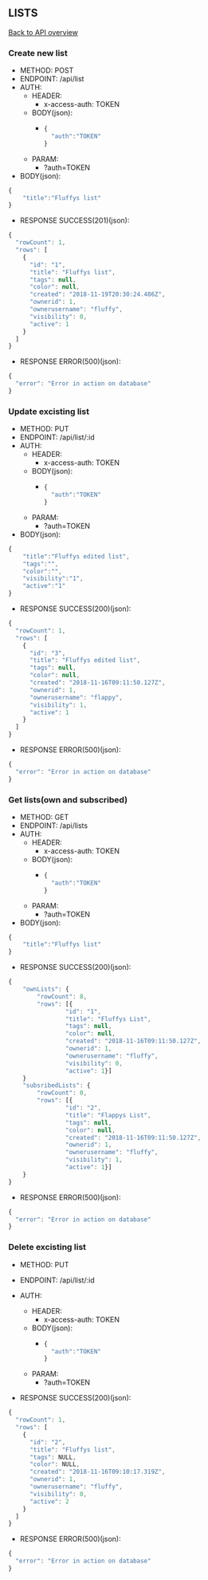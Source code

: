 ## LISTS

[Back to API overview](./api.md)

### Create new list

* METHOD: POST
* ENDPOINT: /api/list
* AUTH:
	* HEADER:
        * x-access-auth: TOKEN
    * BODY(json):
        * ```javascript
          {
	        "auth":"TOKEN"
          }
          ```
    * PARAM:
        * ?auth=TOKEN
* BODY(json):

```javascript
{
	"title":"Fluffys list"
}
```

* RESPONSE SUCCESS(201)(json):

```javascript
{
  "rowCount": 1,
  "rows": [
    {
      "id": "1",
      "title": "Fluffys list",
      "tags": null,
      "color": null,
      "created": "2018-11-19T20:30:24.486Z",
      "ownerid": 1,
      "ownerusername": "fluffy",
      "visibility": 0,
      "active": 1
    }
  ]
}
```

* RESPONSE ERROR(500)(json):
```javascript
{
  "error": "Error in action on database"
}
```

### Update excisting list

* METHOD: PUT
* ENDPOINT: /api/list/:id
* AUTH:
	* HEADER:
        * x-access-auth: TOKEN
    * BODY(json):
        * ```javascript
          {
	        "auth":"TOKEN"
          }
          ```
    * PARAM:
        * ?auth=TOKEN
* BODY(json):

```javascript
{
	"title":"Fluffys edited list",
	"tags":"",
	"color":"",
	"visibility":"1",
	"active":"1"
}
```

* RESPONSE SUCCESS(200)(json):

```javascript
{
  "rowCount": 1,
  "rows": [
    {
      "id": "3",
      "title": "Fluffys edited list",
      "tags": null,
      "color": null,
      "created": "2018-11-16T09:11:50.127Z",
      "ownerid": 1,
      "ownerusername": "flappy",
      "visibility": 1,
      "active": 1
    }
  ]
}
```

* RESPONSE ERROR(500)(json):
```javascript
{
  "error": "Error in action on database"
}
```

### Get lists(own and subscribed)

* METHOD: GET
* ENDPOINT: /api/lists
* AUTH:
	* HEADER:
        * x-access-auth: TOKEN
    * BODY(json):
        * ```javascript
          {
	        "auth":"TOKEN"
          }
          ```
    * PARAM:
        * ?auth=TOKEN
* BODY(json):

```javascript
{
	"title":"Fluffys list"
}
```

* RESPONSE SUCCESS(200)(json):

```javascript
{
    "ownLists": {
        "rowCount": 8,
        "rows": [{
                "id": "1",
                "title": "Fluffys List",
                "tags": null,
                "color": null,
                "created": "2018-11-16T09:11:50.127Z",
                "ownerid": 1,
                "ownerusername": "fluffy",
                "visibility": 0,
                "active": 1}]
    }
    "subsribedLists": {
        "rowCount": 0,
        "rows": [{
                "id": "2",
                "title": "Flappys List",
                "tags": null,
                "color": null,
                "created": "2018-11-16T09:11:50.127Z",
                "ownerid": 1,
                "ownerusername": "fluffy",
                "visibility": 1,
                "active": 1}]
    }
}
```

* RESPONSE ERROR(500)(json):
```javascript
{
  "error": "Error in action on database"
}
```

### Delete excisting list

* METHOD: PUT
* ENDPOINT: /api/list/:id
* AUTH:
	* HEADER:
        * x-access-auth: TOKEN
    * BODY(json):
        * ```javascript
          {
	        "auth":"TOKEN"
          }
          ```
    * PARAM:
        * ?auth=TOKEN

* RESPONSE SUCCESS(200)(json):

```javascript
{
  "rowCount": 1,
  "rows": [
    {
      "id": "2",
      "title": "Fluffys list",
      "tags": NULL,
      "color": NULL,
      "created": "2018-11-16T09:10:17.319Z",
      "ownerid": 1,
      "ownerusername": "fluffy",
      "visibility": 0,
      "active": 2
    }
  ]
}
```

* RESPONSE ERROR(500)(json):
```javascript
{
  "error": "Error in action on database"
}
```